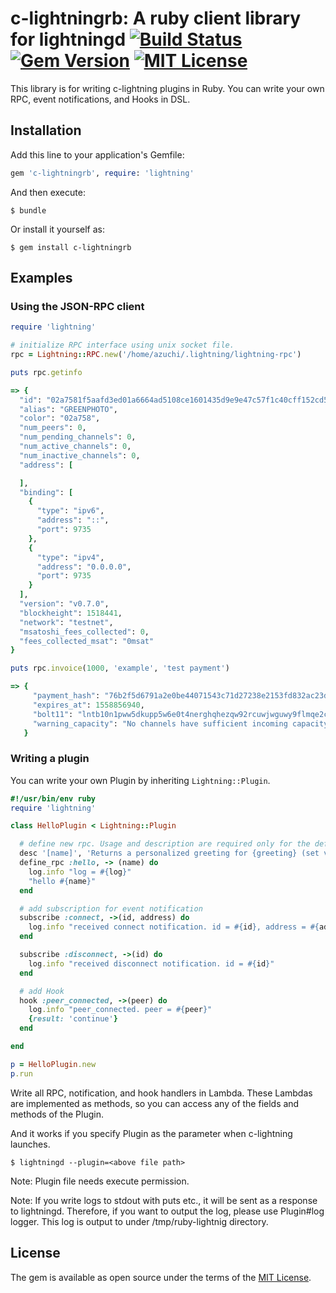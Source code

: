 # c-lightningrb: A ruby client library for lightningd [![Build Status](https://travis-ci.org/chaintope/c-lightningrb.svg?branch=master)](https://travis-ci.org/chaintope/c-lightningrb) [![Gem Version](https://badge.fury.io/rb/c-lightningrb.svg)](https://badge.fury.io/rb/c-lightningrb) [![MIT License](http://img.shields.io/badge/license-MIT-blue.svg?style=flat)](LICENSE)

This library is for writing c-lightning plugins in Ruby.
You can write your own RPC, event notifications, and Hooks in DSL.

## Installation

Add this line to your application's Gemfile:

```ruby
gem 'c-lightningrb', require: 'lightning'
```

And then execute:

    $ bundle

Or install it yourself as:

    $ gem install c-lightningrb

## Examples

### Using the JSON-RPC client

```ruby
require 'lightning'

# initialize RPC interface using unix socket file.
rpc = Lightning::RPC.new('/home/azuchi/.lightning/lightning-rpc')

puts rpc.getinfo

=> {
  "id": "02a7581f5aafd3ed01a6664ad5108ce1601435d9e9e47c57f1c40cff152cd59307",
  "alias": "GREENPHOTO",
  "color": "02a758",
  "num_peers": 0,
  "num_pending_channels": 0,
  "num_active_channels": 0,
  "num_inactive_channels": 0,
  "address": [

  ],
  "binding": [
    {
      "type": "ipv6",
      "address": "::",
      "port": 9735
    },
    {
      "type": "ipv4",
      "address": "0.0.0.0",
      "port": 9735
    }
  ],
  "version": "v0.7.0",
  "blockheight": 1518441,
  "network": "testnet",
  "msatoshi_fees_collected": 0,
  "fees_collected_msat": "0msat"
}

puts rpc.invoice(1000, 'example', 'test payment')

=> {
     "payment_hash": "76b2f5d6791a2e0be44071543c71d27238e2153fd832ac23d8c027b33e024fb8",
     "expires_at": 1558856940,
     "bolt11": "lntb10n1pww5dkupp5w6e0t4nerghqhezqw92rcuwjwguwy9flmqe2cg7ccqnmx0szf7uqdq5w3jhxapqwpshjmt9de6qcqp2phn9mgplxj2mxg59zjrlhwh2p66h2r3p4f7kyk8w4s3zcma5htn807r8lgfmg75hwcvhse8sqtgcyakgezdzjc0zyd87uahe3wsz3qcp4nv6f0",
     "warning_capacity": "No channels have sufficient incoming capacity"
   }
```

### Writing a plugin

You can write your own Plugin by inheriting `Lightning::Plugin`.

```ruby
#!/usr/bin/env ruby
require 'lightning'

class HelloPlugin < Lightning::Plugin

  # define new rpc. Usage and description are required only for the definition of RPC.
  desc '[name]', 'Returns a personalized greeting for {greeting} (set via options).'
  define_rpc :hello, -> (name) do
    log.info "log = #{log}"
    "hello #{name}"
  end

  # add subscription for event notification
  subscribe :connect, ->(id, address) do
    log.info "received connect notification. id = #{id}, address = #{address}"
  end

  subscribe :disconnect, ->(id) do
    log.info "received disconnect notification. id = #{id}"
  end

  # add Hook
  hook :peer_connected, ->(peer) do
    log.info "peer_connected. peer = #{peer}"
    {result: 'continue'}
  end

end

p = HelloPlugin.new
p.run
```

Write all RPC, notification, and hook handlers in Lambda. 
These Lambdas are implemented as methods, so you can access any of the fields and methods of the Plugin.

And it works if you specify Plugin as the parameter when c-lightning launches.

```
$ lightningd --plugin=<above file path>
```

Note: Plugin file needs execute permission.

Note: If you write logs to stdout with puts etc., it will be sent as a response to lightningd. 
Therefore, if you want to output the log, please use Plugin#log logger. 
This log is output to under /tmp/ruby-lightnig directory.

## License

The gem is available as open source under the terms of the [MIT License](https://opensource.org/licenses/MIT).

